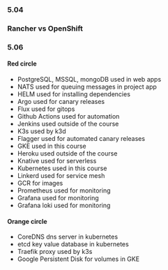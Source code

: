 ### 5.04

### Rancher vs OpenShift



### 5.06

#### Red circle
- PostgreSQL, MSSQL, mongoDB used in web apps
- NATS used for queuing messages in project app
- HELM used for installing dependencies
- Argo used for canary releases
- Flux used for gitops
- Github Actions used for automation
- Jenkins used outside of the course
- K3s used by k3d
- Flagger used for automated canary releases
- GKE used in this course
- Heroku used outside of the course
- Knative used for serverless
- Kubernetes used in this course
- Linkerd used for service mesh
- GCR for images
- Prometheus used for monitoring
- Grafana used for monitoring
- Grafana loki used for monitoring

#### Orange circle
- CoreDNS dns server in kubernetes
- etcd key value database in kubernetes
- Traefik proxy used by k3s
- Google Persistent Disk for volumes in GKE
